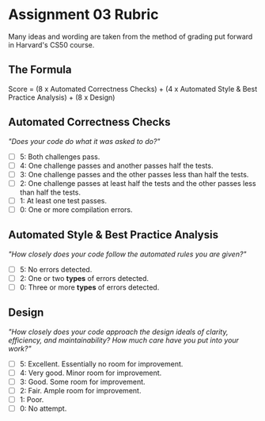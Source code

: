 # Assignment 03 Rubric

Many ideas and wording are taken from the method of grading put forward in Harvard's CS50 course.

## The Formula

Score = (8 x Automated Correctness Checks) + (4 x Automated Style & Best Practice Analysis) + (8 x Design)

## Automated Correctness Checks

_"Does your code do what it was asked to do?"_

- [ ] 5: Both challenges pass.
- [ ] 4: One challenge passes and another passes half the tests.
- [ ] 3: One challenge passes and the other passes less than half the tests.
- [ ] 2: One challenge passes at least half the tests and the other passes less than half the tests.
- [ ] 1: At least one test passes.
- [ ] 0: One or more compilation errors.

## Automated Style & Best Practice Analysis

_"How closely does your code follow the automated rules you are given?"_

- [ ] 5: No errors detected.
- [ ] 2: One or two **types** of errors detected.
- [ ] 0: Three or more **types** of errors detected.

## Design

_"How closely does your code approach the design ideals of clarity, efficiency, and maintainability? How much care have you put into your work?"_

- [ ] 5: Excellent. Essentially no room for improvement.
- [ ] 4: Very good. Minor room for improvement.
- [ ] 3: Good. Some room for improvement.
- [ ] 2: Fair. Ample room for improvement.
- [ ] 1: Poor.
- [ ] 0: No attempt.
